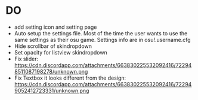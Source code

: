 # DO 
- add setting icon and setting page
- Auto setup the settings file. Most of the time the user wants to use the same settings as their osu game. Settings info are in osu!.username.cfg
- Hide scrollbar of skindropdown
- Set opacity for listview skindropdown
- Fix slider: https://cdn.discordapp.com/attachments/663830225532092416/722948511087198278/unknown.png
- Fix Textbox it looks different from the design: https://cdn.discordapp.com/attachments/663830225532092416/722949052412723331/unknown.png
